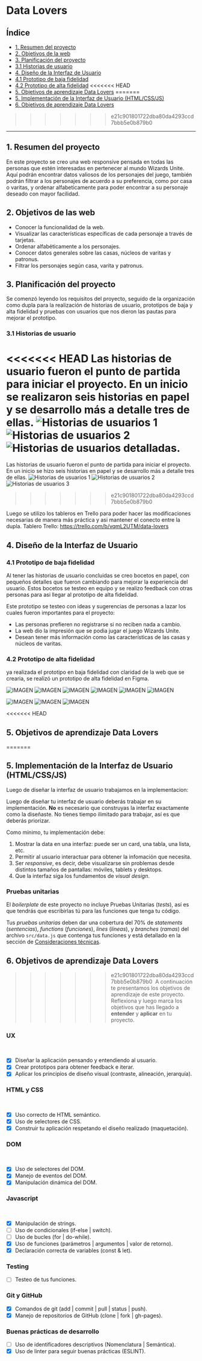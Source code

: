 # Data Lovers

## Índice

* [1. Resumen del proyecto](#1-resumen-del-proyecto)
* [2. Objetivos de la web](#2-objetivos-de-la-web)
* [3. Planificación del proyecto](#3-planificación-del-proyecto)
* [3.1 Historias de usuario](#3.1-Historias-de-usuario)
* [4. Diseño de la Interfaz de Usuario](#4-Diseño-de-la-Interfaz-de-Usuario)
* [4.1 Prototipo de baja fidelidad](#4.1-Prototipo-de-baja-fidelidad)
* [4.2 Prototipo de alta fidelidad](#4.2-Prototipo-de-alta-fidelidad)
<<<<<<< HEAD
* [5. Objetivos de aprendizaje Data Lovers](#5-Objetivos-de-aprendizaje-Data-Lovers)
=======
* [5. Implementación de la Interfaz de Usuario (HTML/CSS/JS)](#5-Implementación-de-la-Interfaz-de-Usuario-HTML/CSS/JS)
* [6. Objetivos de aprendizaje Data Lovers](#6-Objetivos-de-aprendizaje-Data-Lovers)
>>>>>>> e21c901801722dba80da4293ccd7bbb5e0b879b0

***

## 1. Resumen del proyecto
En este proyecto se creo una web responsive pensada en todas las personas que estén interesadas en pertenecer al mundo Wizards Unite. Aquí podrán encontrar datos valiosos de los personajes del juego, también podrán filtrar a los personajes de acuerdo a su preferencia, como por casa o varitas, y ordenar alfabeticamente para poder encontrar a su personaje deseado con mayor facilidad.

## 2. Objetivos de las web
- Conocer la funcionalidad de la web.
- Visualizar las características específicas de cada personaje a través de tarjetas.
- Ordenar alfabéticamente a los personajes.
- Conocer datos generales sobre las casas, núcleos de varitas y patronus.
- Filtrar los personajes según casa, varita y patronus.

## 3. Planificación del proyecto
Se comenzó leyendo los requisitos del proyecto, seguido de la organización como dupla para la realización de historias de usuario, prototipos de baja y alta fidelidad y pruebas con usuarios que nos dieron las pautas para mejorar el prototipo.

### 3.1 Historias de usuario

<<<<<<< HEAD
Las historias de usuario fueron el punto de partida para iniciar el proyecto. En un inicio se realizaron seis historias en papel y se desarrollo más a detalle tres de ellas.
![Historias de usuarios 1](historias-1.jpg) ![Historias de usuarios 2](historias-2.jpg)
![Historias de usuarios detalladas](historia-extendidas.jpg).
=======
Las historias de usuario fueron el punto de partida para iniciar el proyecto. En un inicio se hizo seis historias en papel y se desarrollo más a detalle tres de ellas.
![Historias de usuarios 1](src/imagenes/historias1.JPEG) 
![Historias de usuarios 2](src/imagenes/historias2.JPEG)
![Historias de usuarios 3](src/imagenes/historias3.JPEG)
>>>>>>> e21c901801722dba80da4293ccd7bbb5e0b879b0

Luego se utilizo los tableros en Trello para poder hacer las modificaciones necesarias de manera más práctica y asi mantener el conecto entre la dupla.
Tablero Trello: https://trello.com/b/vqmL2UTM/data-lovers

## 4. Diseño de la Interfaz de Usuario

### 4.1 Prototipo de baja fidelidad

Al tener las historias de usuario concluidas se creo bocetos en papel, con pequeños detalles que fueron cambiando para mejorar la experiencia del usuario. Estos bocetos se testeo en equipo y se realizo feedback con otras personas para asi llegar al prototipo de alta fidelidad.

Este prototipo se testeo con ideas y sugerencias de personas a lazar los cuales fueron importantes para el proyecto:
- Las personas prefieren no registrarse si no reciben nada a cambio.
- La web dio la impresión que se podia jugar el juego Wizards Unite.
- Desean tener más información como las características de las casas y núcleos de varitas.

### 4.2 Prototipo de alta fidelidad

 ya realizada el prototipo en baja fidelidad con claridad de la web que se crearia, se realizó un prototipo de alta fidelidad en Figma.

![IMAGEN](src/imagenes/prototipoAlta1.jpg)
![IMAGEN](src/imagenes/prototipoAlta2.jpg)
![IMAGEN](src/imagenes/prototipoAlta3.jpg)
![IMAGEN](src/imagenes/prototipoAlta4.jpg)
![IMAGEN](src/imagenes/prototipoAlta5.jpg)
![IMAGEN](src/imagenes/prototipoAlta6.jpg)

![IMAGEN](src/imagenes/prototipoAlta7.jpg)
![IMAGEN](src/imagenes/prototipoAlta8.jpg)
![IMAGEN](src/imagenes/prototipoAlta9.jpg)

<<<<<<< HEAD
## 5. Objetivos de aprendizaje Data Lovers
=======
## 5. Implementación de la Interfaz de Usuario (HTML/CSS/JS)

Luego de diseñar la interfaz de usuario trabajamos en la implementacion:


Luego de diseñar tu interfaz de usuario deberás trabajar en su implementación.
**No** es necesario que construyas la interfaz exactamente como la diseñaste.
No tienes tiempo ilimitado para trabajar, así es que deberás priorizar.

Como mínimo, tu implementación debe:

1. Mostrar la data en una interfaz: puede ser un card, una tabla, una lista, etc.
2. Permitir al usuario interactuar para obtener la infomación que necesita. <!--filtrar y ordenar la data.-->
3. Ser _responsive_, es decir, debe visualizarse sin problemas desde distintos
   tamaños de pantallas: móviles, tablets y desktops.
4. Que la interfaz siga los fundamentos de _visual design_.

### Pruebas unitarias

El _boilerplate_ de este proyecto no incluye Pruebas Unitarias (_tests_), así es
que  tendrás que escribirlas tú para las funciones que tenga tu código. <!--encargadas de  _procesar_, _filtrar_ y _ordenar_ la data, así como _calcular_
estadísticas.-->

Tus _pruebas unitarias_ deben dar una cobertura del 70% de _statements_
(_sentencias_), _functions_ (_funciones_), _lines_ (_líneas_), y _branches_
(_ramas_) del archivo `src/data.js` que contenga tus funciones y está detallado
en la sección de [Consideraciones técnicas](#srcdatajs).



## 6. Objetivos de aprendizaje Data Lovers
>>>>>>> e21c901801722dba80da4293ccd7bbb5e0b879b0
​
A continuación te presentamos los objetivos de aprendizaje de este proyecto. Reflexiona y luego marca los objetivos que has llegado a **entender** y **aplicar** en tu proyecto.
​
### UX
​
- [x] Diseñar la aplicación pensando y entendiendo al usuario.
- [x] Crear prototipos para obtener feedback e iterar.
- [x] Aplicar los principios de diseño visual (contraste, alineación, jerarquía).
​
### HTML y CSS
​
- [x] Uso correcto de HTML semántico.
- [x] Uso de selectores de CSS.
- [x] Construir tu aplicación respetando el diseño realizado (maquetación).
​
### DOM
​
- [x] Uso de selectores del DOM.
- [x] Manejo de eventos del DOM.
- [x] Manipulación dinámica del DOM.
​
### Javascript
​
- [x] Manipulación de strings.
- [ ] Uso de condicionales (if-else | switch).
- [ ] Uso de bucles (for | do-while).	
- [x] Uso de funciones (parámetros | argumentos | valor de retorno).
- [x] Declaración correcta de variables (const & let).
​
### Testing
- [ ] Testeo de tus funciones.
​
### Git y GitHub
- [x] Comandos de git (add | commit | pull | status | push).
- [x] Manejo de repositorios de GitHub (clone | fork | gh-pages).
​
### Buenas prácticas de desarrollo
- [ ] Uso de identificadores descriptivos (Nomenclatura | Semántica).
- [x] Uso de linter para seguir buenas prácticas (ESLINT).

